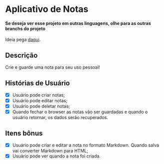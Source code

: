 # Aplicativo de Notas
#### **Se deseja ver esse projeto em outras linguagens, olhe para as outras branchs do projeto**

Ideia pega [daqui](https://github.com/florinpop17/app-ideas).

## Descrição

Crie e guarde uma nota para seu uso pessoal!

## Histórias de Usuário

- [x] Usuário pode criar notas;
- [x] Usuário pode editar notas;
- [x] Usuário pode deletar notas;
- [x] Quando fechar o browser as notas vão ser guardadas e quando o usuário retornar, os dados serão recuperados.

## Itens bônus

- [x] Usuário pode criar e editar a nota no formato Markdown. Quando salva vai converter Markdown para HTML;
- [x] Usuário pode ver quando a nota foi criada.
